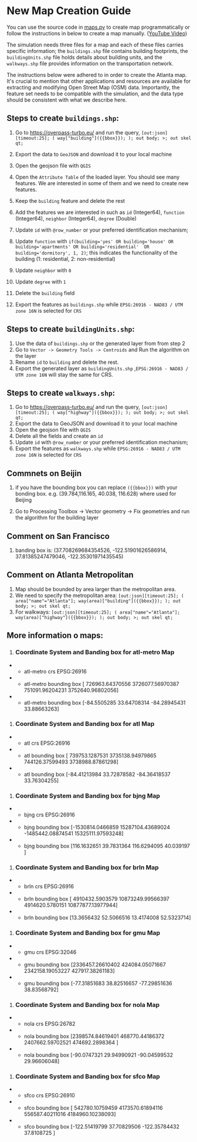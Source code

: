 # New Map Creation Guide
You can use the source code in [maps.py](src/main/python/code/map_generation/maps.py) to create map programmatically or follow the instructions in below to create a map manually. ([YouTube Video](https://youtu.be/YwuOIQZ_jBk))

The simulation needs three files for a map and each of these files carries specific information; the `buildings.shp` file contains building footprints, the `buildingUnits.shp` file holds details about building units, and the `walkways.shp` file provides information on the transportation network.

The instructions below were adhered to in order to create the Atlanta map. It's crucial to mention that other applications and resources are available for extracting and modifying Open Street Map (OSM) data. Importantly, the feature set needs to be compatible with the simulation, and the data type should be consistent with what we describe here.

## Steps to create **`buildings.shp`**:

1. Go to https://overpass-turbo.eu/ and run the query, `[out:json][timeout:25]; ( way["building"]({{bbox}}); ); out body; >; out skel qt;`
1. Export the data to `GeoJSON` and download it to your local machine
1. Open the geojson file with `QGIS`
1. Open the `Attribute Table` of the loaded layer. You should see many features. We are interested in some of them and we need to create new features.
1. Keep the `building` feature and delete the rest
1. Add the features we are interested in such as `id` (Integer64), `function` (Integer64), `neighbor` (Integer64), `degree` (Double)

1. Update `id` with `@row_number` or your preferred identification mechanism;
1. Update `function` with `if(building='yes' OR building='house' OR building='apartments' OR building='residential'  OR building='dormitory', 1, 2)`; this indicates the functionality of the building (1: residential, 2: non-residential)
1. Update `neighbor` with `0`
1. Update `degree` with `1`
1. Delete the `building` field
1. Export the features as `buildings.shp` while `EPSG:26916 - NAD83 / UTM zone 16N` is selected for `CRS`

## Steps to create **`buildingUnits.shp`**:

1. Use the data of `buildings.shp` or the generated layer from from step 2
1. Go to `Vector -> Geometry Tools -> Centroids` and Run the algorithm on the layer
1. Rename `id` to `building` and delete the rest.
1. Export the generated layer as `buildingUnits.shp` ,`EPSG:26916 - NAD83 / UTM zone 16N` will stay the same for CRS.

## Steps to create **`walkways.shp`**:

1. Go to https://overpass-turbo.eu/ and run the query, `[out:json][timeout:25]; ( way["highway"]({{bbox}}); ); out body; >; out skel qt;`
1. Export the data to GeoJSON and download it to your local machine
1. Open the geojson file with `QGIS`
1. Delete all the fields and create an `id`
1. Update `id` with `@row_number` or your preferred identification mechanism;
1. Export the features as `walkways.shp` while `EPSG:26916 - NAD83 / UTM zone 16N` is selected for `CRS`

## Commnets on Beijin

1. if you have the bounding box you can replace `({{bbox}})` with your bonding box. e.g. (39.784,116.165, 40.038, 116.628) where used for Beijing

2. Go to Processing Toolbox -> Vector geometry -> Fix geometries and run the algorithm for the building layer

## Comment on San Francisco

1. banding box is: (37.708269684354526, -122.51901626586914, 37.81385247479046, -122.35301971435545)

## Comment on Atlanta Metropolitan

1. Map should be bounded by area larger than the metropolitan area.
1. We need to specify the metropolitan area: `[out:json][timeout:25]; ( area["name"="Atlanta"]; way(area)["building"]({{bbox}}); ); out body; >; out skel qt;`
1. For walkways: `[out:json][timeout:25]; ( area["name"="Atlanta"]; way(area)["highway"]({{bbox}}); ); out body; >; out skel qt;`


## More information o maps:

1. ### Coordinate System and Banding box for  atl-metro  Map
- - atl-metro crs EPSG:26916
- - atl-metro bounding box [ 726963.64370556 3726077.56970387  751091.96204231 3752640.96802056]
- - atl-metro bounding box [-84.5505285   33.64708314 -84.28945431  33.88663263]

1. ### Coordinate System and Banding box for  atl  Map
- - atl crs EPSG:26916
- - atl bounding box [ 739753.1287531  3735138.94979865  744126.37599493 3738988.87861298]
- - atl bounding box [-84.41213984  33.72878582 -84.36418537  33.76304255]

1. ### Coordinate System and Banding box for  bjng  Map
- - bjng crs EPSG:26916
- - bjng bounding box [-1530814.0466859  15287104.43689024 -1485442.08874541 15325111.97593248]
- - bjng bounding box [116.1632651  39.7831364 116.6294095  40.039197 ]

1. ### Coordinate System and Banding box for  brln  Map
- - brln crs EPSG:26916
- - brln bounding box [ 4910432.5903579  10873249.99566397  4914620.5780151  10877877.13977944]
- - brln bounding box [13.3656432 52.5066516 13.4174008 52.5323714]

1. ### Coordinate System and Banding box for  gmu  Map
- - gmu crs EPSG:32046
- - gmu bounding box [2336457.26610402  424084.05071667 2342158.19053227  427917.38261183]
- - gmu bounding box [-77.31851683  38.82516657 -77.29851636  38.83568792]

1. ### Coordinate System and Banding box for  nola  Map
- - nola crs EPSG:26782
- - nola bounding box [2398574.84619401  468770.44186372 2407662.59702521  474692.2898364 ]
- - nola bounding box [-90.0747321   29.94990921 -90.04599532  29.96606048]

1. ### Coordinate System and Banding box for  sfco  Map
- - sfco crs EPSG:26910
- - sfco bounding box [ 542780.10759459 4173570.61894116  556587.40211016 4184960.10238093]
- - sfco bounding box [-122.51419799   37.70829506 -122.35784432   37.8108725 ]
